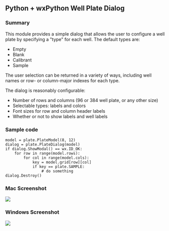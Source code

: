 Python + wxPython Well Plate Dialog
-----------------------------------

### Summary

This module provides a simple dialog that allows the user to configure a
well plate by specifying a "type" for each well. The default types are:

- Empty
- Blank
- Calibrant
- Sample

The user selection can be returned in a variety of ways, including well names
or row- or column-major indexes for each type.

The dialog is reasonably configurable:

- Number of rows and columns (96 or 384 well plate, or any other size)
- Selectable types: labels and colors
- Font sizes for row and column header labels
- Whether or not to show labels and well labels

### Sample code

    model = plate.PlateModel(8, 12)
    dialog = plate.PlateDialog(model)
    if dialog.ShowModal() == wx.ID_OK:
        for row in range(model.rows):
            for col in range(model.cols):
                key = model.grid[row][col]
                if key == plate.SAMPLE:
                    # do something
    dialog.Destroy()

### Mac Screenshot

![](https://raw.github.com/fogleman/WellPlate/master/screenshot-mac.png)

### Windows Screenshot

![](https://raw.github.com/fogleman/WellPlate/master/screenshot-windows.png)
